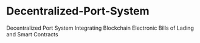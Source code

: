 # Decentralized-Port-System
Decentralized Port System Integrating Blockchain Electronic Bills of Lading and Smart Contracts
